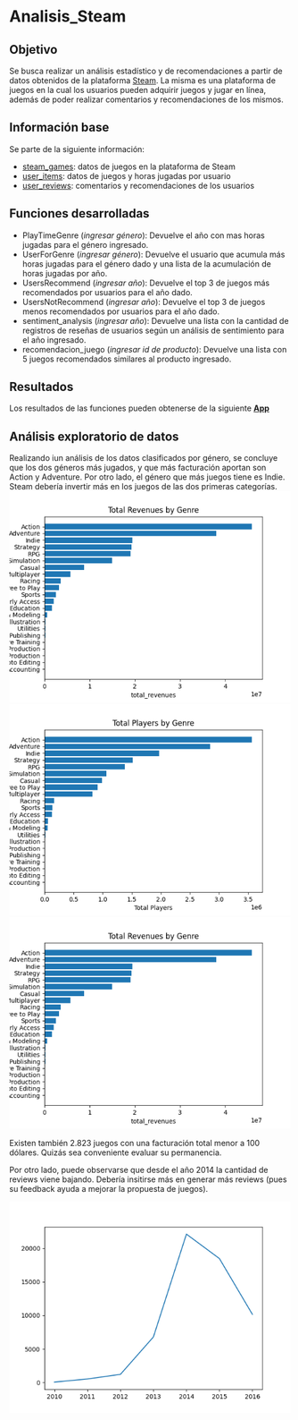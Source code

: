 # Analisis_Steam

## Objetivo

Se busca realizar un análisis estadístico y de recomendaciones a partir de datos obtenidos de la plataforma [Steam](https://store.steampowered.com/?l=spanish).
La misma es una plataforma de juegos en la cual los usuarios pueden adquirir juegos y jugar en línea, además de poder realizar comentarios y recomendaciones de los mismos.

## Información base

Se parte de la siguiente información:
- [steam_games](/Datos_sin_procesar/steam_games.json.gz): datos de juegos en la plataforma de Steam
- [user_items](/Datos_sin_procesar/users_items.json.gz): datos de juegos y horas jugadas por usuario
- [user_reviews](/Datos_sin_procesar/user_reviews.json.gz): comentarios y recomendaciones de los usuarios

## Funciones desarrolladas

- PlayTimeGenre (_ingresar género_): Devuelve el año con mas horas jugadas para el género ingresado.
- UserForGenre (_ingresar género_): Devuelve el usuario que acumula más horas jugadas para el género dado y una lista de la acumulación de horas jugadas por año.
- UsersRecommend (_ingresar año_): Devuelve el top 3 de juegos más recomendados por usuarios para el año dado.
- UsersNotRecommend (_ingresar año_): Devuelve el top 3 de juegos menos recomendados por usuarios para el año dado. 
- sentiment_analysis (_ingresar año_): Devuelve una lista con la cantidad de registros de reseñas de usuarios según un análisis de sentimiento para el año ingresado.
- recomendacion_juego (_ingresar id de producto_): Devuelve una lista con 5 juegos recomendados similares al producto ingresado.

## Resultados

Los resultados de las funciones pueden obtenerse de la siguiente [**App**](https://analisis-steam.onrender.com/docs)

## Análisis exploratorio de datos

Realizando iun análisis de los datos clasificados por género, se concluye que los dos géneros más jugados, y que más facturación aportan son Action y Adventure. Por otro lado, el género que más juegos tiene es Indie. Steam debería invertir más en los juegos de las dos primeras categorías.
![](/Datos_procesados/Imagenes/RevenuesbyGenre.png)
![](/Datos_procesados/Imagenes/PlayersbyGenre.png)
![](/Datos_procesados/Imagenes/RevenuesbyGenre.png)

Existen también 2.823 juegos con una facturación total menor a 100 dólares. Quizás sea conveniente evaluar su permanencia.

Por otro lado, puede observarse que desde el año 2014 la cantidad de reviews viene bajando. Debería insitirse más en generar más reviews (pues su feedback ayuda a mejorar la propuesta de juegos).

![](/Datos_procesados/Imagenes/ReviewsbyYear.png)
